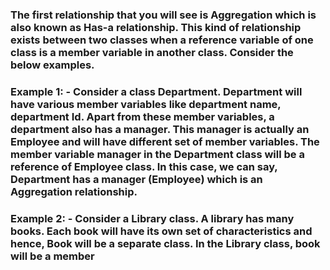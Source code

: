 ### The first relationship that you will see is Aggregation which is also known as Has-a relationship. This kind of relationship exists between two classes when a reference variable of one class is a member variable in another class. Consider the below examples. 

### Example 1: - Consider a class Department. Department will have various member variables like department name, department Id. Apart from these member variables, a department also has a manager. This manager is actually an Employee and will have different set of member variables. The member variable manager in the Department class will be a reference of Employee class. In this case, we can say, Department has a manager (Employee) which is an Aggregation relationship.



### Example 2: - Consider a Library class. A library has many books. Each book will have its own set of characteristics and hence, Book will be a separate class. In the Library class, book will be a member